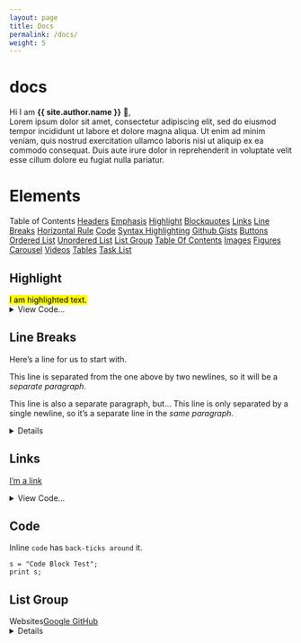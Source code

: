 ```yaml
---
layout: page
title: Docs
permalink: /docs/
weight: 5
---
```


# **docs**

Hi I am **{{ site.author.name }}** :wave:,<br>
Lorem ipsum dolor sit amet, consectetur adipiscing elit, sed do eiusmod tempor incididunt ut labore et dolore magna aliqua. Ut enim ad minim veniam, quis nostrud exercitation ullamco laboris nisi ut aliquip ex ea commodo consequat. Duis aute irure dolor in reprehenderit in voluptate velit esse cillum dolore eu fugiat nulla pariatur.

<div class="row">
<div class="col-lg-10 mx-auto mt-5 markdown-body">
    <!-- Elements -->
  <h1>Elements</h1>
<div class="list-group my-3">
  <a class="list-group-item active disabled text-white">Table of Contents</a>
  <a class="list-group-item list-group-item-action" href="https://icp.me/docs">Headers</a>
  <a class="list-group-item list-group-item-action" href="#emphasis">Emphasis</a>
  <a class="list-group-item list-group-item-action" href="#highlight">Highlight</a>
  <a class="list-group-item list-group-item-action" href="#blockquotes">Blockquotes</a>
  <a class="list-group-item list-group-item-action" href="#links">Links</a>
  <a class="list-group-item list-group-item-action" href="#line-breaks">Line Breaks</a>
  <a class="list-group-item list-group-item-action" href="#horizontal-rule">Horizontal Rule</a>
  <a class="list-group-item list-group-item-action" href="#code">Code</a>
  <a class="list-group-item list-group-item-action" href="#syntax-highlighting">Syntax Highlighting</a>
  <a class="list-group-item list-group-item-action" href="#github-gists">Github Gists</a>
  <a class="list-group-item list-group-item-action" href="#buttons"> Buttons</a>
  <a class="list-group-item list-group-item-action" href="#ordered-list">Ordered List</a>
  <a class="list-group-item list-group-item-action" href="#unordered-list"> Unordered List</a>
  <a class="list-group-item list-group-item-action" href="#list-group">List Group</a>
  <a class="list-group-item list-group-item-action" href="#table-of-contents">Table Of Contents</a>
  <a class="list-group-item list-group-item-action" href="#images">Images</a>
  <a class="list-group-item list-group-item-action" href="#figures"> Figures</a>
  <a class="list-group-item list-group-item-action" href="#carousel"> Carousel</a>
  <a class="list-group-item list-group-item-action" href="#videos"> Videos</a>
  <a class="list-group-item list-group-item-action" href="#tables"> Tables</a>
  <a class="list-group-item list-group-item-action" href="#task-list">Task List</a>
</div>
     <!-- Highlight -->
  <h2 id="highlight"> Highlight</h2>
<mark class="px-2">I am highlighted text.</mark><details>
  <summary class="text-monospace">View Code...</summary><figure class="highlight">
    <pre><code class="language-liquid" data-lang="liquid">[I'm a link](https://www.google.com)</code></pre></figure>
</details>

 <!-- Line Breaks --> 
  <h2 id="line-breaks"> Line Breaks</h2>
<p>Here’s a line for us to start with.</p>

<p>This line is separated from the one above by two newlines, so it will be a <em>separate paragraph</em>.</p>

<p>This line is also a separate paragraph, but…
This line is only separated by a single newline, so it’s a separate line in the <em>same paragraph</em>.</p>
<details>

    <summary class="text-monospace">View Code...</summary><figure class="highlight"><pre><code class="language-liquid" data-lang="liquid">Here's a line for us to start with.

This line is separated from the one above by two newlines, so it will be a *separate paragraph*.

This line is also a separate paragraph, but...
This line is only separated by a single newline, so it's a separate line in the *same paragraph*.</code></pre></figure></details>


   <!-- Links -->
<h2 id="links"> Links</h2>
<p><a href="https://www.google.com">I’m a link</a></p>
<details>
    <summary class="text-monospace">View Code...</summary><figure class="highlight"><pre><code class="language-liquid" data-lang="liquid">[I'm a link](https://www.google.com)</code></pre></figure>
</details>

  <!-- Code -->
<h2 id="code"> Code</h2>
<p>Inline <code class="language-plaintext highlighter-rouge">code</code> has <code class="language-plaintext highlighter-rouge">back-ticks around</code> it.</p>

<div class="language-plaintext highlighter-rouge"><div class="highlight"><pre class="highlight"><code>s = "Code Block Test";
print s;
</code></pre></div></div>

  <!-- List Group -->
<h2 id="list-group"> List Group</h2>
<div class="list-group my-3">
<a class="list-group-item active disabled text-white">Websites</a><a class="list-group-item list-group-item-action" href="https://www.google.com">Google</a><a class="list-group-item list-group-item-action" href="https://www.github.com">
GitHub</a>
</div>
<details>
  <!-- alert警告框 -->
<div class="alert alert-primary" role="alert">
  A simple primary alert—check it out!
</div>
<div class="alert alert-secondary" role="alert">
  A simple secondary alert—check it out!
</div>
<div class="alert alert-success" role="alert">
  A simple success alert—check it out!
</div>
<div class="alert alert-danger" role="alert">
  A simple danger alert—check it out!
</div>
<div class="alert alert-warning" role="alert">
  A simple warning alert—check it out!
</div>
<div class="alert alert-info" role="alert">
  A simple info alert—check it out!
</div>
<div class="alert alert-light" role="alert">
  A simple light alert—check it out!
</div>
<div class="alert alert-dark" role="alert">
  A simple dark alert—check it out!
</div>

</div>

